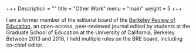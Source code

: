 +++
Description = ""
title = "Other Work"
menu = "main"
weight = 5
+++

I am a former member of the editorial board of the [Berkeley Review of Education](http://www.berkeleyreviewofeducation.com/), an open-access, peer-reviewed journal edited by students at the Graduate School of Education at the University of California, Berkeley. Between 2013 and 2018, I held multiple roles on the BRE board, including co-chief editor.
